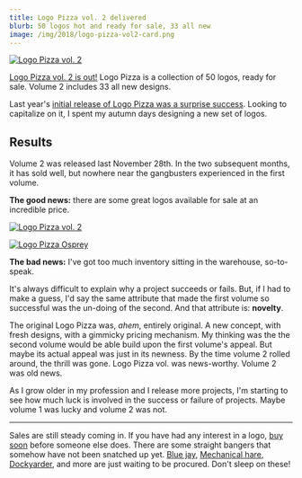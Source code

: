 ```yaml
---
title: Logo Pizza vol. 2 delivered
blurb: 50 logos hot and ready for sale, 33 all new
image: /img/2018/logo-pizza-vol2-card.png
---
```


[![Logo Pizza vol. 2](/img/2018/logo-pizza-vol2-card.png)](http://logo.pizza)

[Logo Pizza vol. 2 is out!](http://logo.pizza) Logo Pizza is a collection of 50 logos, ready for sale. Volume 2 includes 33 all new designs.

Last year's [initial release of Logo Pizza was a surprise success](/blog/logo-pizza-delivered/). Looking to capitalize on it, I spent my autumn days designing a new set of logos.

## Results

Volume 2 was released last November 28th. In the two subsequent months, it has sold well, but nowhere near the gangbusters experienced in the first volume.

**The good news:** there are some great logos available for sale at an incredible price. 

[![Logo Pizza vol. 2](/img/2018/logo-pizza-vol2-grid.png)](http://logo.pizza)

[![Logo Pizza Osprey](/img/2018/logo-pizza-vol2-osprey-page.png)](http://logo.pizza/osprey)

**The bad news:** I've got too much inventory sitting in the warehouse, so-to-speak.

It's always difficult to explain why a project succeeds or fails. But, if I had to make a guess, I'd say the same attribute that made the first volume so successful was the un-doing of the second. And that attribute is: **novelty**.

The original Logo Pizza was, _ahem_, entirely original. A new concept, with fresh designs, with a gimmicky pricing mechanism. My thinking was the the second volume would be able build upon the first volume's appeal. But maybe its actual appeal was just in its newness. By the time volume 2 rolled around, the thrill was gone. Logo Pizza vol. was news-worthy. Volume 2 was old news.

As I grow older in my profession and I release more projects, I'm starting to see how much luck is involved in the success or failure of projects. Maybe volume 1 was lucky and volume 2 was not.

---

Sales are still steady coming in. If you have had any interest in a logo, [buy soon](http://logo.pizza) before someone else does. There are some straight bangers that somehow have not been snatched up yet. [Blue jay](http://logo.pizza/blue-jay), [Mechanical hare](http://logo.pizza/mechanical-hare), [Dockyarder](http://logo.pizza/dockyarder), and more are just waiting to be procured. Don't sleep on these!
